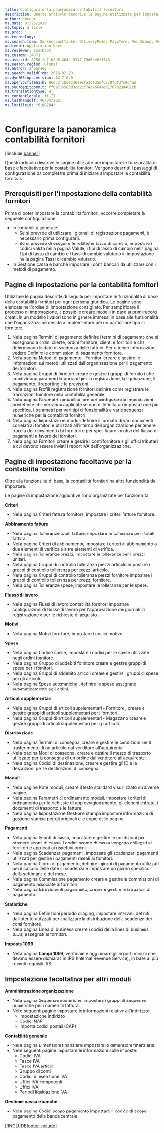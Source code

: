 ```yaml
---
title: Configurare la panoramica contabilità fornitori
description: Questo articolo descrive le pagine utilizzate per impostare le funzionalità di base e facoltative per la contabilità fornitori. Vengono descritti i passaggi di configurazione da completare prima di iniziare a impostare la contabilità fornitori.
author: abruer
ms.date: 07/25/2019
ms.topic: article
ms.prod: ''
ms.technology: ''
ms.search.form: BankAccountTable, DeliveryMode, PaymTerm, VendGroup, VendParameters, VendPaymMode, VendTable, DeliveryReason, DeliveryTerms, DestinationCode
audience: Application User
ms.reviewer: roschlom
ms.custom: 24671
ms.assetid: 82561fe7-b2d6-464c-9347-79d0ce0f9743
ms.search.region: Global
ms.author: shpandey
ms.search.validFrom: 2016-02-28
ms.dyn365.ops.version: AX 7.0.0
ms.openlocfilehash: 0edc2fcbde536e98fa3ce3567c2c8fdf3fc864ad
ms.sourcegitcommit: ff09736563d3cd2bc74c7664edd1767b218401cb
ms.translationtype: HT
ms.contentlocale: it-IT
ms.lasthandoff: 06/04/2021
ms.locfileid: "6188784"
---
```

# <a name="configure-accounts-payable-overview"></a>Configurare la panoramica contabilità fornitori

[!include [banner](../includes/banner.md)]

Questo articolo descrive le pagine utilizzate per impostare le funzionalità di base e facoltative per la contabilità fornitori. Vengono descritti i passaggi di configurazione da completare prima di iniziare a impostare la contabilità fornitori.

## <a name="prerequisites-for-accounts-payable-setup"></a>Prerequisiti per l'impostazione della contabilità fornitori

Prima di poter impostare la contabilità fornitori, occorre completare la seguente configurazione:

-   In contabilità generale:
    -   Se si prevede di utilizzare i giornali di registrazione pagamenti, è necessario prima configurarli.
    -   Se si prevede di eseguire le rettifiche tasso di cambio, impostare i codici valuta nella pagina Valute, i tipi di tasso di cambio nella pagina Tipi di tasso di cambio e i tassi di cambio valutario di impostazione nella pagina Tassi di cambio valutario.
-   In Gestione cassa e banche impostare i conti bancari da utilizzare con i metodi di pagamento.

## <a name="setup-pages-for-accounts-payable"></a>Pagine di impostazione per la contabilità fornitori

Utilizzare le pagina descritte di seguito per impostare le funzionalità di base della contabilità fornitori per ogni persona giuridica. Le pagine sono elencate nell'ordine di impostazione consigliato. Per semplificare il processo di impostazione, è possibile creare modelli in base ai primi record creati. In un modello i valori sono in genere immessi in base alle funzionalità che l'organizzazione desidera implementare per un particolare tipo di fornitore.
1.  Nella pagina Termini di pagamento definire i termini di pagamento che si assegnano a ordini cliente, ordini fornitore, clienti e fornitori e che determinano le date di scadenza delle fatture. Per ulteriori informazioni, vedere [Definire le commissioni di pagamento fornitore](tasks/define-vendor-payment-fees.md).
2.  Nella pagina Metodi di pagamento - Fornitori creare e gestire le informazioni sui metodi utilizzati dall'organizzazione per il pagamento dei fornitori.
3.  Nella pagina Gruppi di fornitori creare e gestire i gruppi di fornitori che condividono parametri importanti per la registrazione, la liquidazione, il pagamento, il reporting e le previsioni.
4.  Nella pagina Profili registrazione fornitori definire come registrare le transazioni fornitore nella contabilità generale.
5.  Nella pagina Parametri contabilità fornitori configurare le impostazioni predefinite che verranno applicate se non è definita un'impostazione più specifica, i parametri per vari tipi di funzionalità e varie sequenze numeriche per la contabilità fornitori.
6.  Nella pagina Impostazione moduli definire il formato di vari documenti correlati ai fornitori e utilizzati all'interno dell'organizzazione per tenere traccia dei ricevimenti dai fornitori e per specificare i motivi del flusso di pagamenti a favore dei fornitori.
7.  Nella pagina Fornitori creare e gestire i conti fornitore e gli uffici tributari a cui devono essere inviati i report IVA dell'organizzazione.

## <a name="optional-setup-pages-for-accounts-payable"></a>Pagine di impostazione facoltative per la contabilità fornitori
Oltre alla funzionalità di base, la contabilità fornitori ha altre funzionalità da impostare.

Le pagine di impostazione aggiuntive sono organizzate per funzionalità.

**Criteri**
-   Nella pagina Criteri fattura fornitore, impostare i criteri fatture fornitore.

**Abbinamento fatture**

-   Nella pagina Tolleranze totali fatture, impostare le tolleranze per i totali fattura.
-   Nella pagina Criteri di abbinamento, impostare i criteri di abbinamento a due elementi di verifica e a tre elementi di verifica.
-   Nella pagina Tolleranze prezzi, impostare le tolleranze per i prezzi unitari.
-   Nella pagina Gruppi di controllo tolleranza prezzi articolo impostare i gruppi di controllo tolleranza per prezzi articolo.
-   Nella pagina Gruppi di controllo tolleranza prezzi fornitore impostare i gruppi di controllo tolleranza per prezzi fornitore.
-   Nella pagina Tolleranze spese, impostare le tolleranze per le spese.

**Flusso di lavoro**

-   Nella pagina Flussi di lavoro contabilità fornitori impostare configurazioni di flusso di lavoro per l'approvazione dei giornali di registrazione e per le richieste di acquisto.

**Motivi**

-   Nella pagina Motivi fornitore, impostare i codici motivo.

**Spese**

-   Nella pagina Codice spese, impostare i codici per le spese utilizzate negli ordini fornitore.
-   Nella pagina Gruppo di addebiti fornitore creare e gestire gruppi di spese per i fornitori.
-   Nella pagina Gruppi di addebito articoli  creare e gestire i gruppi di spese per gli articoli.
-   Nella pagina Spese automatiche , definire le spese assegnate automaticamente agli ordini.

**Articoli supplementari**

-   Nella pagina Gruppi di articoli supplementari - Fornitore , creare e gestire gruppi di articoli supplementari per i fornitori.
-   Nella pagina Gruppi di articoli supplementari - Magazzino creare e gestire gruppi di articoli supplementari per gli articoli.

**Distribuzione**

-   Nella pagina Termini di consegna, creare e gestire le condizioni per il trasferimento di un articolo dal venditore all'acquirente.
-   Nella pagina Modi di consegna, creare e gestire il mezzo di trasporto utilizzato per la consegna di un ordine dal venditore all'acquirente.
-   Nella pagina Codici di destinazione, creare e gestire gli ID e le descrizioni per le destinazioni di consegna.

**Moduli**

-   Nella pagine Note moduli, creare il testo standard visualizzato su diverse pagine.
-   Nella pagina Parametri di ordinamento moduli, impostare i criteri di ordinamento per le richieste di approvvigionamento, gli elenchi entrate, i documenti di trasporto e le fatture.
-   Nella pagina Impostazione Gestione stampa impostare informazioni di gestione stampa per gli originali e le copie delle pagine.

**Pagamenti**

-   Nella pagina Sconti di cassa, impostare e gestire le condizioni per ottenere sconti di cassa. I codici sconto di cassa vengono collegati ai fornitori e applicati ai rispettivi ordini.
-   Nella pagina Scadenzari pagamenti, impostare gli scadenzari pagamenti utilizzati per gestire i pagamenti rateali ai fornitori.
-   Nella pagina Giorni di pagamento, definire i giorni di pagamento utilizzati per il calcolo delle date di scadenza e impostare un giorno specifico della settimana e del mese.
-   Nella pagina Commissione pagamento creare e gestire le commissioni di pagamento associate ai fornitori.
-   Nella pagina Istruzione di pagamento, creare e gestire le istruzioni di pagamento.

**Statistiche**

-   Nella pagina Definizioni periodo di aging, impostare intervalli definiti dall'utente utilizzati per analizzare la distribuzione delle scadenze dei conti fornitore.
-   Nella pagina Linea di business creare i codici della linea di business (LOB) assegnati ai fornitori.

**Imposta 1099**

-   Nella pagina **Campi 1099**, verificare e aggiornare gli importi minimi che devono essere dichiarati in IRS (Internal Revenue Service), in base ai più recenti requisiti IRS.

## <a name="optional-setup-for-other-modules"></a>**Impostazione facoltativa per altri moduli**
**Amministrazione organizzazione**

-   Nella pagina Sequenze numeriche, impostare i gruppi di sequenze numeriche per i numeri di fattura.
-   Nelle seguenti pagine impostare le informazioni relative all'indirizzo:
    -   Impostazione indirizzo
    -   Codici NAF
    -   Importa codici postali (CAP)

**Contabilità generale**

-   Nella pagina Dimensioni finanziarie impostare le dimensioni finanziarie.
-   Nelle seguenti pagine impostare le informazioni sulle imposte:
    -   Codici IVA
    -   Fasce IVA
    -   Fasce IVA articoli
    -   Gruppo di conti
    -   Codici di esenzione IVA
    -   Uffici IVA competenti
    -   Uffici IVA
    -   Periodi liquidazione IVA

**Gestione cassa e banche**

-   Nella pagina Codici scopo pagamento impostare il codice di scopo pagamento della banca centrale.







[!INCLUDE[footer-include](../../includes/footer-banner.md)]